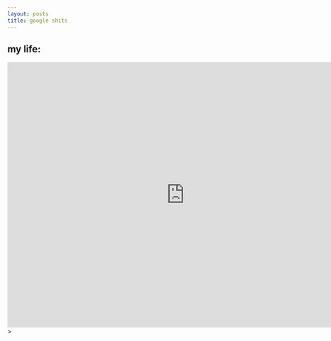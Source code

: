 ```yaml
---
layout: posts
title: google shits
---
```

 


## my life: 
 <iframe src="https://docs.google.com/spreadsheets/d/1vWIv23Oq7oorx-stRAmzUcwAeFPoXWwkDE0ooUy9Gvk/edit?usp=sharing" style="border: 0" width="800" height="600" frameborder="0" scrolling="no"></iframe>>

 


